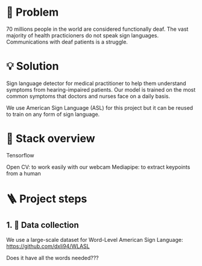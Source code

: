 # 🤔 Problem

70 millions people in the world are considered functionally deaf.
The vast majority of health practicioners do not speak sign languages. Communications with deaf patients is a struggle.


# 💡 Solution

Sign language detector for medical practitioner to help them understand symptoms from hearing-impaired patients.
Our model is trained on the most common symptoms that doctors and nurses face on a daily basis.

We use American Sign Language (ASL) for this project but it can be reused to train on any form of sign language.


# 🤖 Stack overview

Tensorflow

Open CV: to work easily with our webcam
Mediapipe: to extract keypoints from a human



# 🪜 Project steps

## 1. 💽 Data collection

We use a large-scale dataset for Word-Level American Sign Language: https://github.com/dxli94/WLASL

Does it have all the words needed???
